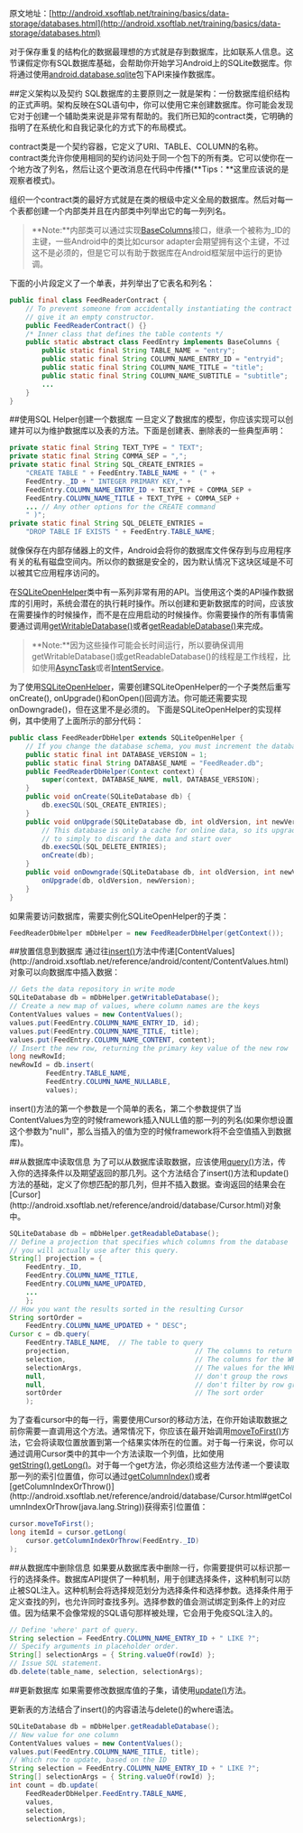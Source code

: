 原文地址：[http://android.xsoftlab.net/training/basics/data-storage/databases.html](http://android.xsoftlab.net/training/basics/data-storage/databases.html)

对于保存重复的结构化的数据最理想的方式就是存到数据库，比如联系人信息。这节课假定你有SQL数据库基础，会帮助你开始学习Android上的SQLite数据库。你将通过使用[android.database.sqlite](http://android.xsoftlab.net/reference/android/database/sqlite/package-summary.html)包下API来操作数据库。

##定义架构以及契约
SQL数据库的主要原则之一就是架构：一份数据库组织结构的正式声明。架构反映在SQL语句中，你可以使用它来创建数据库。你可能会发现它对于创建一个辅助类来说是非常有帮助的。我们所已知的contract类，它明确的指明了在系统化和自我记录化的方式下的布局模式。

contract类是一个契约容器，它定义了URI、TABLE、COLUMN的名称。contract类允许你使用相同的契约访问处于同一个包下的所有类。它可以使你在一个地方改了列名，然后让这个更改消息在代码中传播(**Tips：**这里应该说的是观察者模式)。

组织一个contract类的最好方式就是在类的根级中定义全局的数据库。然后对每一个表都创建一个内部类并且在内部类中列举出它的每一列列名。

> **Note:**内部类可以通过实现[BaseColumns](http://android.xsoftlab.net/reference/android/provider/BaseColumns.html)接口，继承一个被称为_ID的主键，一些Android中的类比如cursor adapter会期望拥有这个主键，不过这不是必须的，但是它可以有助于数据库在Android框架层中运行的更协调。

下面的小片段定义了一个单表，并列举出了它表名和列名：
```java
public final class FeedReaderContract {
    // To prevent someone from accidentally instantiating the contract class,
    // give it an empty constructor.
    public FeedReaderContract() {}
    /* Inner class that defines the table contents */
    public static abstract class FeedEntry implements BaseColumns {
        public static final String TABLE_NAME = "entry";
        public static final String COLUMN_NAME_ENTRY_ID = "entryid";
        public static final String COLUMN_NAME_TITLE = "title";
        public static final String COLUMN_NAME_SUBTITLE = "subtitle";
        ...
    }
}
```

##使用SQL Helper创建一个数据库
一旦定义了数据库的模型，你应该实现可以创建并可以为维护数据库以及表的方法。下面是创建表、删除表的一些典型声明：
```java
private static final String TEXT_TYPE = " TEXT";
private static final String COMMA_SEP = ",";
private static final String SQL_CREATE_ENTRIES =
    "CREATE TABLE " + FeedEntry.TABLE_NAME + " (" +
    FeedEntry._ID + " INTEGER PRIMARY KEY," +
    FeedEntry.COLUMN_NAME_ENTRY_ID + TEXT_TYPE + COMMA_SEP +
    FeedEntry.COLUMN_NAME_TITLE + TEXT_TYPE + COMMA_SEP +
    ... // Any other options for the CREATE command
    " )";
private static final String SQL_DELETE_ENTRIES =
    "DROP TABLE IF EXISTS " + FeedEntry.TABLE_NAME;
```

就像保存在内部存储器上的文件，Android会将你的数据库文件保存到与应用程序有关的私有磁盘空间内。所以你的数据是安全的，因为默认情况下这块区域是不可以被其它应用程序访问的。

在[SQLiteOpenHelper](http://android.xsoftlab.net/reference/android/database/sqlite/SQLiteOpenHelper.html)类中有一系列非常有用的API。当使用这个类的API操作数据库的引用时，系统会潜在的执行耗时操作。所以创建和更新数据库的时间，应该放在需要操作的时候操作，而不是在应用启动的时候操作。你需要操作的所有事情需要通过调用[getWritableDatabase()](http://android.xsoftlab.net/reference/android/database/sqlite/SQLiteOpenHelper.html#getWritableDatabase())或者[getReadableDatabase()](http://android.xsoftlab.net/reference/android/database/sqlite/SQLiteOpenHelper.html#getReadableDatabase())来完成。

> **Note:**因为这些操作可能会长时间运行，所以要确保调用getWritableDatabase()或getReadableDatabase()的线程是工作线程，比如使用[AsyncTask](http://android.xsoftlab.net/reference/android/os/AsyncTask.html)或者[IntentService](http://android.xsoftlab.net/reference/android/app/IntentService.html)。

为了使用[SQLiteOpenHelper](http://android.xsoftlab.net/reference/android/database/sqlite/SQLiteOpenHelper.html)，需要创建SQLiteOpenHelper的一个子类然后重写onCreate(), onUpgrade()和onOpen()回调方法。你可能还需要实现onDowngrade()，但在这里不是必须的。
下面是SQLiteOpenHelper的实现样例，其中使用了上面所示的部分代码：
```java
public class FeedReaderDbHelper extends SQLiteOpenHelper {
    // If you change the database schema, you must increment the database version.
    public static final int DATABASE_VERSION = 1;
    public static final String DATABASE_NAME = "FeedReader.db";
    public FeedReaderDbHelper(Context context) {
        super(context, DATABASE_NAME, null, DATABASE_VERSION);
    }
    public void onCreate(SQLiteDatabase db) {
        db.execSQL(SQL_CREATE_ENTRIES);
    }
    public void onUpgrade(SQLiteDatabase db, int oldVersion, int newVersion) {
        // This database is only a cache for online data, so its upgrade policy is
        // to simply to discard the data and start over
        db.execSQL(SQL_DELETE_ENTRIES);
        onCreate(db);
    }
    public void onDowngrade(SQLiteDatabase db, int oldVersion, int newVersion) {
        onUpgrade(db, oldVersion, newVersion);
    }
}
```

如果需要访问数据库，需要实例化SQLiteOpenHelper的子类：
```java
FeedReaderDbHelper mDbHelper = new FeedReaderDbHelper(getContext());
```

##放置信息到数据库
通过往[insert()](http://android.xsoftlab.net/reference/android/database/sqlite/SQLiteDatabase.html#insert(java.lang.String,%20java.lang.String,%20android.content.ContentValues))方法中传递[ContentValues](http://android.xsoftlab.net/reference/android/content/ContentValues.html)对象可以向数据库中插入数据：
```java
// Gets the data repository in write mode
SQLiteDatabase db = mDbHelper.getWritableDatabase();
// Create a new map of values, where column names are the keys
ContentValues values = new ContentValues();
values.put(FeedEntry.COLUMN_NAME_ENTRY_ID, id);
values.put(FeedEntry.COLUMN_NAME_TITLE, title);
values.put(FeedEntry.COLUMN_NAME_CONTENT, content);
// Insert the new row, returning the primary key value of the new row
long newRowId;
newRowId = db.insert(
         FeedEntry.TABLE_NAME,
         FeedEntry.COLUMN_NAME_NULLABLE,
         values);
```

insert()方法的第一个参数是一个简单的表名，第二个参数提供了当ContentValues为空的时候framework插入NULL值的那一列的列名(如果你想设置这个参数为"null"，那么当插入的值为空的时候framework将不会空值插入到数据库)。

##从数据库中读取信息
为了可以从数据库读取数据，应该使用[query()](http://android.xsoftlab.net/reference/android/database/sqlite/SQLiteDatabase.html#query(boolean,%20java.lang.String,%20java.lang.String[],%20java.lang.String,%20java.lang.String[],%20java.lang.String,%20java.lang.String,%20java.lang.String,%20java.lang.String))方法，传入你的选择条件以及期望返回的那几列。这个方法结合了insert()方法和update()方法的基础，定义了你想匹配的那几列，但并不插入数据。查询返回的结果会在[Cursor](http://android.xsoftlab.net/reference/android/database/Cursor.html)对象中。
```java
SQLiteDatabase db = mDbHelper.getReadableDatabase();
// Define a projection that specifies which columns from the database
// you will actually use after this query.
String[] projection = {
    FeedEntry._ID,
    FeedEntry.COLUMN_NAME_TITLE,
    FeedEntry.COLUMN_NAME_UPDATED,
    ...
    };
// How you want the results sorted in the resulting Cursor
String sortOrder =
    FeedEntry.COLUMN_NAME_UPDATED + " DESC";
Cursor c = db.query(
    FeedEntry.TABLE_NAME,  // The table to query
    projection,                               // The columns to return
    selection,                                // The columns for the WHERE clause
    selectionArgs,                            // The values for the WHERE clause
    null,                                     // don't group the rows
    null,                                     // don't filter by row groups
    sortOrder                                 // The sort order
    );
```

为了查看cursor中的每一行，需要使用Cursor的移动方法，在你开始读取数据之前你需要一直调用这个方法。通常情况下，你应该在最开始调用[moveToFirst()](http://android.xsoftlab.net/reference/android/database/Cursor.html#moveToFirst())方法，它会将读取位置放置到第一个结果实体所在的位置。对于每一行来说，你可以通过调用Cursor类中的其中一个方法读取一个列值，比如使用[getString()](http://android.xsoftlab.net/reference/android/database/Cursor.html#getString(int)),[getLong()](http://android.xsoftlab.net/reference/android/database/Cursor.html#getLong(int))。对于每一个get方法，你必须给这些方法传递一个要读取那一列的索引位置值，你可以通过[getColumnIndex()](http://android.xsoftlab.net/reference/android/database/Cursor.html#getColumnIndex(java.lang.String))或者[getColumnIndexOrThrow()](http://android.xsoftlab.net/reference/android/database/Cursor.html#getColumnIndexOrThrow(java.lang.String))获得索引位置值：
```java
cursor.moveToFirst();
long itemId = cursor.getLong(
    cursor.getColumnIndexOrThrow(FeedEntry._ID)
);
```

##从数据库中删除信息
如果要从数据库表中删除一行，你需要提供可以标识那一行的选择条件。数据库API提供了一种机制，用于创建选择条件，这种机制可以防止被SQL注入。这种机制会将选择规范划分为选择条件和选择参数。选择条件用于定义查找的列，也允许同时查找多列。选择参数的值会测试绑定到条件上的对应值。因为结果不会像常规的SQL语句那样被处理，它会用于免疫SQL注入的。
```java
// Define 'where' part of query.
String selection = FeedEntry.COLUMN_NAME_ENTRY_ID + " LIKE ?";
// Specify arguments in placeholder order.
String[] selectionArgs = { String.valueOf(rowId) };
// Issue SQL statement.
db.delete(table_name, selection, selectionArgs);
```

##更新数据库
如果需要修改数据库值的子集，请使用[update()](http://android.xsoftlab.net/reference/android/database/sqlite/SQLiteDatabase.html#update(java.lang.String,%20android.content.ContentValues,%20java.lang.String,%20java.lang.String[]))方法。

更新表的方法结合了insert()的内容语法与delete()的where语法。
```java
SQLiteDatabase db = mDbHelper.getReadableDatabase();
// New value for one column
ContentValues values = new ContentValues();
values.put(FeedEntry.COLUMN_NAME_TITLE, title);
// Which row to update, based on the ID
String selection = FeedEntry.COLUMN_NAME_ENTRY_ID + " LIKE ?";
String[] selectionArgs = { String.valueOf(rowId) };
int count = db.update(
    FeedReaderDbHelper.FeedEntry.TABLE_NAME,
    values,
    selection,
    selectionArgs);
```

